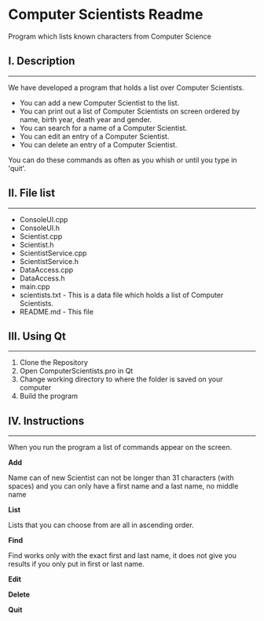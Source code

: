 # Computer Scientists Readme

Program which lists known characters from Computer Science

## I. Description
------------------------------------------------------------------------------------
We have developed a program that holds a list over Computer Scientists.

* You can add a new Computer Scientist to the list. 
* You can print out a list of Computer Scientists on screen ordered by name, birth year, death year and gender.
* You can search for a name of a Computer Scientist.
* You can edit an entry of a Computer Scientist.
* You can delete an entry of a Computer Scientist.

You can do these commands as often as you whish or until you type in 'quit'.

## II. File list
------------------------------------------------------------------------------------
+ ConsoleUI.cpp
+ ConsoleUI.h
+ Scientist.cpp
+ Scientist.h
+ ScientistService.cpp
+ ScientistService.h
+ DataAccess.cpp
+ DataAccess.h
+ main.cpp
+ scientists.txt        -   This is a data file which holds a list of Computer Scientists.
+ README.md             -   This file

## III. Using Qt
------------------------------------------------------------------------------------
1. Clone the Repository
2. Open ComputerScientists.pro in Qt
3. Change working directory to where the folder is saved on your computer
4. Build the program

## IV. Instructions 
------------------------------------------------------------------------------------
When you run the program a list of commands appear on the screen.

**Add**

Name can of new Scientist can not be longer than 31 characters (with spaces) and you can only have a first name and a last name, no middle name

**List**

Lists that you can choose from are all in ascending order.

**Find**

Find works only with the exact first and last name, it does not give you results if you only put in first or last name.

**Edit**



**Delete**



**Quit**
